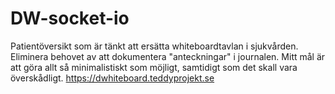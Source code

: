 # DW-socket-io
Patientöversikt som är tänkt att ersätta whiteboardtavlan i sjukvården. Eliminera behovet av att dokumentera "anteckningar" i journalen. Mitt mål är att göra allt så minimalistiskt som möjligt, samtidigt som det skall vara överskådligt. https://dwhiteboard.teddyprojekt.se
